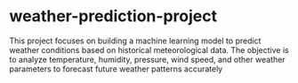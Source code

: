 # weather-prediction-project
This project focuses on building a machine learning model to predict weather conditions based on historical meteorological data. The objective is to analyze temperature, humidity, pressure, wind speed, and other weather parameters to forecast future weather patterns accurately
